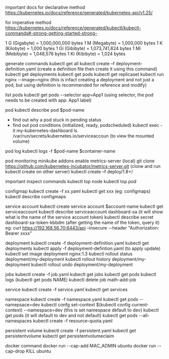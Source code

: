 important docs
for declarative method
https://kubernetes.io/docs/reference/generated/kubernetes-api/v1.25/

for imperative method
https://kubernetes.io/docs/reference/generated/kubectl/kubectl-commands#-strong-getting-started-strong-

1 G (Gigabyte) = 1,000,000,000 bytes
1 M (Megabyte) = 1,000,000 bytes
1 K (Kilobyte) = 1,000 bytes
1 Gi (Gibibyte) = 1,073,741,824 bytes
1 Mi (Mebibyte) = 1,048,576 bytes
1 Ki (Kibibyte) = 1,024 bytes

generate commands
kubectl get all
kubectl create –f deployment-definition.yaml (create a definition file then create it using this command)
kubectl get deployments
kubectl get pods
kubectl get replicaset
kubectl run nginx --image=nginx (this is infact creating a deployment and not just a pod, but using definition is recommended for reference and modify)

list pods
kubectl get pods --selector app=App1 (using selector, the pod needs to be created with app: App1 label)

pod
kubectl describe pod $pod-name

-   find out why a pod stuck in pending status
-   find out pod conditions (initialized, ready, podscheduled)
    kubectl exec -it my-kubernetes-dashboard ls /var/run/secrets/kubernetes.io/serviceaccoun (to view the mounted volume)

pod log
kubectl logs -f $pod-name $container-name

pod monitoring
minikube addons enable metrics-server (local)
git clone https://github.com/kubernetes-incubator/metrics-server.git (clone and run kubectl create on other server)
kubectl create –f deploy/1.8+/

important inspect commands
kubectl top node
kubectl top pod

configmap
kubectl create -f xx.yaml
kubectl get xxx (eg: configmaps)
kubectl describe configmaps

service account
kubectl create service account $account-name
kubectl get serviceaccount
kubectl describe serviceaccount dashboard-sa (it will show what is the name of the service account token)
kubectl describe secret dashboard-sa-token-kbbdm (after getting the name of the token, query it)
eg: curl https://192.168.56.70:6443/api –insecure --header "Authorization: Bearer xxxx"

deployment
kubectl create -f deployment-definition.yaml
kubectl get deployments
kubectl apply -f deployment-defintion.yaml (to apply update)
kubectl set image deployment nginx:1.3
kubectl rollout status deployment/my-deployment
kubectl rollout history deployment/my-deployment
kubectl rollout undo deployment/my-deployment

jobs
kubectl create -f job.yaml
kubectl get jobs
kubectl get pods
kubectl logs (kubectl get pods NAME)
kubectl delete job math-add-job

service
kubectl create -f service.yaml
kubectl get services

namespace
kubectl create -f namespace.yaml
kubectl get pods --namepsace=dev
kubectl confg set-context $(kubectl config current-context) --namespace=dev (this is set namespace default to dev)
kubectl get pods (it will default to dev and not default)
kubectl get pods --all-namespaces
kubectl create -f resource-quota.yaml

persistent volume
kubectl create -f persistent.yaml
kubectl get persistentvolume
kubectl get persistentvolumeclaim

docker command
docker run --cap-add MAC_ADMIN ubuntu
docker run --cap-drop KILL ubuntu
